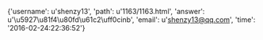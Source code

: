 {'username': u'shenzy13', 'path': u'1163/1163.html', 'answer': u'\u5927\u81f4\u80fd\u61c2\uff0cinb', 'email': u'shenzy13@qq.com', 'time': '2016-02-24:22:36:52'}